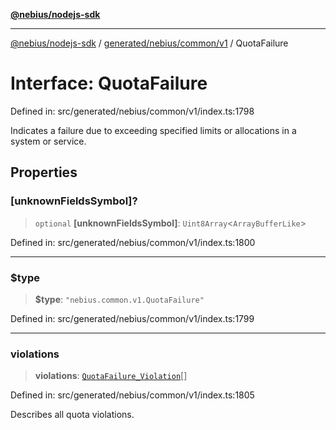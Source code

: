 [**@nebius/nodejs-sdk**](../../../../../README.md)

***

[@nebius/nodejs-sdk](../../../../../README.md) / [generated/nebius/common/v1](../README.md) / QuotaFailure

# Interface: QuotaFailure

Defined in: src/generated/nebius/common/v1/index.ts:1798

Indicates a failure due to exceeding specified limits or allocations in a system or service.

## Properties

### \[unknownFieldsSymbol\]?

> `optional` **\[unknownFieldsSymbol\]**: `Uint8Array`\<`ArrayBufferLike`\>

Defined in: src/generated/nebius/common/v1/index.ts:1800

***

### $type

> **$type**: `"nebius.common.v1.QuotaFailure"`

Defined in: src/generated/nebius/common/v1/index.ts:1799

***

### violations

> **violations**: [`QuotaFailure_Violation`](QuotaFailure_Violation.md)[]

Defined in: src/generated/nebius/common/v1/index.ts:1805

Describes all quota violations.
